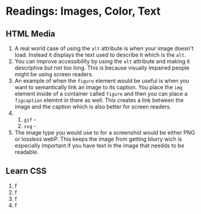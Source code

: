 # Readings: Images, Color, Text
## HTML Media
  1. A real world case of using the `alt` attribute is when your image doesn't load. Instead it displays the text used to describe it which is the `alt`.
  2. You can improve accessibility by using the `alt` attribute and making it descriptive but not too long. This is because visually impaired people might be using screen readers.
  3. An example of when the  `figure` element would be useful is when you want to semantically link an image to its caption. You place the `img` element inside of a container called `figure` and then you can place a `figcaption` elemtnt in there as well. This creates a link between the image and the caption which is also better for screen readers.
  4. 1. `gif` - 
     2. `svg` - 
  5. The image type you would use to for a screenshot would be either PNG or lossless webP. This keeps the image from getting blurry wich is especially important if you have text in the image that needds to be readable.

## Learn CSS
  1. f
  2. f
  3. f
  4. f

##
